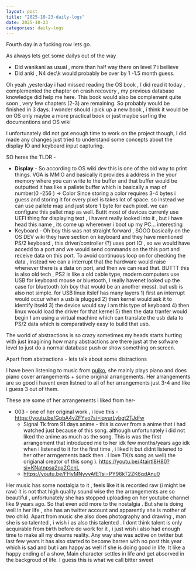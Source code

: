 ```yaml
---
layout: post
title: "2025-10-23-daily-logs"
date: 2025-10-23
categories: daily-logs
---
```



Fourth day in a fucking row lets go.

As always lets get some dailys out of the way
- Did wanikani as usual ,  more than half way there on level 7 i beilieve
- Did anki , N4 dec\k would probably be over by 1 -1.5 month guess.

Oh yeah ,yesterday i had missed reading the OS book , I did read it today , complemented the chapter on crash recovery , my previous database knowledge did help me here.
This book would also be complement quite soon , very few chapters (2-3) are remaining.
So probably would be finished in 3 days. I wonder should i pick up a new book , i think it would be on OS only maybe a more practical book or just maybe surfing the documentions and OS wiki

I unfortunately did not got enough time to work on the project though, I did made any changes just tried to understand some concepts about the display IO and keyboard input capturing.

SO heres the TLDR - 
 - **Display** - So according to OS wiki dev this is one of the old way to print things. VGA is MMIO and basically it provides a address in the your memory where you can write to the buffer and that buffer would be outputted
   it has like a pallete buffer which is basically a map of number(0 -256 ) -> Color
   Since storing a color requires 3-4 bytes i guess and storing it for every pixel is takes lot of space. so instead we can use pallete map and just store 1 byte for each pixel. we can configure this pallet map as well.
   Buttt most of devices currenly use UEFI thing for displaying text , i havent really looked into it , but i have head this name , its come up wherenver i boot up my PC... interesting
 - Keyboard - Oh boy this was not straight forward , SOOO basically on the OS DEV wiki they have section on keyboard and they have mentioned PS/2 keyboard , this driver/controller (?) uses port IO , so we would have accedd to a port and we would send commands on the this port and receive data on this port. To avoid continuous loop on for checking the data , instead we can a interrupt that the hardware would raise whenever there is a data on port, and then we can read that.
   BUTTT  this is also old tech , PS2 is like a old cable type, modern computers use USB for keyboard mouse or bluetooth, I really havenet looked up the case for bluetooth (oh boy that would be an another mess). but usb is also not simple. for USB linux itslef has many layers
	   1) first an interrupt would occur when a usb is plugged
	   2) then kernel would ask it to identify itseld
	   3) the device would say i am this type of keyboard
	   4) then linux would load the driver for that kernel 
	   5) then the data tranfer would begin
	I am using a virtual machine which can translate the usb data to PS/2 data which is comparatively easy to build that usb.
	
	
	
	
The world of abstractions is so crazy sometimes my heads starts hurting with just imagining how many abstractions are there just at the sofware level to just do a normal database push or show something on screen.



Apart from abstractions - lets talk about some distractions

I have been listening to music from [puiko](https://www.youtube.com/@puiko100), she mainly plays piano and does piano cover arrangements + some original arrangements. Her arrangements are so good i havent even listned to all of her arrangements just 3-4 and like i guess 3 out of them. 

These are some of her arrangements i liked from her-
- 003 - one of her original work , i love this - https://youtu.be/GpbA4vZFYvo?si=iqvurLybgt2TJdfw
  - Signal Tk from 91 days anime - this is cover from a anime that i had watched just because of this song. although unfortunately i did not liked the anime as much as the song. This is was the first arrangement that introduced me to her idk few months/years ago idk when i listened to it for the first time , i liked it but didnt listened to her other arrngements back then . I love TK/s song as well( the origianal creator of this song ). 
    https://youtu.be/4tairtl8H80?si=KNatnpsa2qa2GcnL
  - https://youtu.be/FHyMNyvyAfE?si=PY96kT2ZK6qdAnu0
    
Her music has some nostalgia to it , feels like it is recorded raw (i might be raw) it is not that high quality sound wise the the arrangements are so beautiful , unfortunately she has stopped uploading on her youtube channel like 9 years ago. So that even add more to the nostalgia . But she is doing well in her life , she has an twitter account and apparently she is mother of two child. Apart from music she also does photography and drawing , man she is so talented , i wish i as also this talented . I dont think talent is only acquirable from birth before do work for it , i just wish i also had enough time to make all my dreams reality.
Any way she was active on twitter but last few years it has also started to become barren with no post this year . which is sad and but i am happy as well if she is doing good in life. It like a happy ending of a show, Main character settles in life and get absorved in the backgroud of life. I guess this is what we call bitter sweet